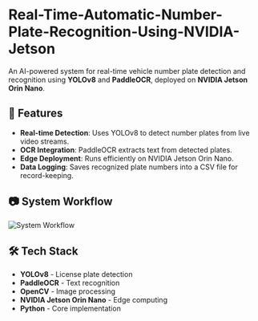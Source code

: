 # Real-Time-Automatic-Number-Plate-Recognition-Using-NVIDIA-Jetson
An AI-powered system for real-time vehicle number plate detection and recognition using **YOLOv8** and **PaddleOCR**, deployed on **NVIDIA Jetson Orin Nano**.

## 📌 Features  
- **Real-time Detection**: Uses YOLOv8 to detect number plates from live video streams.  
- **OCR Integration**: PaddleOCR extracts text from detected plates.  
- **Edge Deployment**: Runs efficiently on NVIDIA Jetson Orin Nano.  
- **Data Logging**: Saves recognized plate numbers into a CSV file for record-keeping.  

## 📷 System Workflow  
![System Workflow](image.png)  

## 🛠️ Tech Stack  
- **YOLOv8** - License plate detection  
- **PaddleOCR** - Text recognition  
- **OpenCV** - Image processing  
- **NVIDIA Jetson Orin Nano** - Edge computing  
- **Python** - Core implementation  
